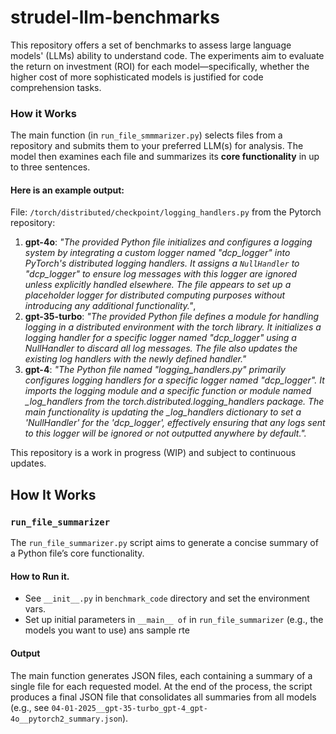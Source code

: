 

# strudel-llm-benchmarks

This repository offers a set of benchmarks to assess large language models' (LLMs) 
ability to understand code. 
The experiments aim to evaluate the return on investment (ROI) for each model—specifically, 
whether the higher cost of more sophisticated models is justified for code comprehension tasks.
### How it Works 
The main function (in `run_file_smmmarizer.py`) selects files from a repository and 
submits them to your preferred LLM(s) for analysis. 
The model then examines each file and summarizes its **core functionality** in up to three sentences.
#### Here is an example output: 
File: `/torch/distributed/checkpoint/logging_handlers.py` from the Pytorch repository: 
1. **gpt-4o**: *"The provided Python file initializes and configures a logging system by integrating a custom logger named \"dcp_logger\" into PyTorch's distributed logging handlers. It assigns a `NullHandler` to \"dcp_logger\" to ensure log messages with this logger are ignored unless explicitly handled elsewhere. The file appears to set up a placeholder logger for distributed computing purposes without introducing any additional functionality."*,
2. **gpt-35-turbo**: *"The provided Python file defines a module for handling logging in a distributed environment with the torch library. It initializes a logging handler for a specific logger named \"dcp_logger\" using a NullHandler to discard all log messages. The file also updates the existing log handlers with the newly defined handler."*
3. **gpt-4**: *"The Python file named \"logging_handlers.py\" primarily configures logging handlers for a specific logger named \"dcp_logger\". It imports the logging module and a specific function or module named _log_handlers from the torch.distributed.logging_handlers package. The main functionality is updating the _log_handlers dictionary to set a 'NullHandler' for the 'dcp_logger', effectively ensuring that any logs sent to this logger will be ignored or not outputted anywhere by default.".*

This repository is a work in progress (WIP) and subject to continuous updates.
## How It Works

### `run_file_summarizer`

The `run_file_summarizer.py` script aims to generate a concise summary of a 
Python file’s core functionality.

#### How to Run it.  
- See `__init__.py` in  `benchmark_code` directory and set the environment vars.
- Set up initial parameters in `__main__ of` in `run_file_summarizer` 
(e.g., the models you want to use) ans sample rte   

#### Output
The main function generates JSON files, each containing a summary of a single file for each requested model.
At the end of the process, the script produces a final 
JSON file that consolidates all summaries from all models (e.g., see `04-01-2025__gpt-35-turbo_gpt-4_gpt-4o__pytorch2_summary.json`).

